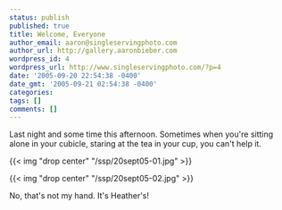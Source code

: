 ```yaml
---
status: publish
published: true
title: Welcome, Everyone
author_email: aaron@singleservingphoto.com
author_url: http://gallery.aaronbieber.com
wordpress_id: 4
wordpress_url: http://www.singleservingphoto.com/?p=4
date: '2005-09-20 22:54:38 -0400'
date_gmt: '2005-09-21 02:54:38 -0400'
categories:
tags: []
comments: []
---
```

Last night and some time this afternoon. Sometimes when you're sitting
alone in your cubicle, staring at the tea in your cup, you can't help
it.

{{< img "drop center" "/ssp/20sept05-01.jpg" >}}

{{< img "drop center" "/ssp/20sept05-02.jpg" >}}

No, that's not my hand. It's Heather's!
